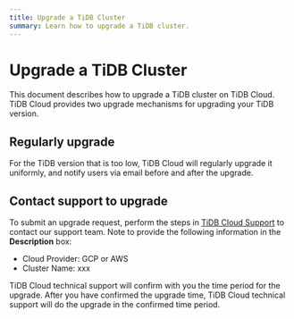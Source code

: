 ```yaml
---
title: Upgrade a TiDB Cluster
summary: Learn how to upgrade a TiDB cluster.
---
```


# Upgrade a TiDB Cluster

This document describes how to upgrade a TiDB cluster on TiDB Cloud. TiDB Cloud provides two upgrade mechanisms for upgrading your TiDB version.

## Regularly upgrade

For the TiDB version that is too low, TiDB Cloud will regularly upgrade it uniformly, and notify users via email before and after the upgrade.

## Contact support to upgrade

To submit an upgrade request, perform the steps in [TiDB Cloud Support](/tidb-cloud/tidb-cloud-support.md) to contact our support team. Note to provide the following information in the **Description** box:

- Cloud Provider: GCP or AWS
- Cluster Name: xxx

TiDB Cloud technical support will confirm with you the time period for the upgrade. After you have confirmed the upgrade time, TiDB Cloud technical support will do the upgrade in the confirmed time period.

